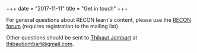 +++
date = "2017-11-11"
title = "Get in touch"
+++

For general questions about RECON learn's content, please use the [RECON
forum](https://www.repidemicsconsortium.org/forum/) (requires registration to
the mailing list).


Other questions should be sent to [Thibaut Jombart](https://thibautjombart.netlify.com/) at [thibautjombart@gmail.com](mailto:thibautjombart@gmail.com).


